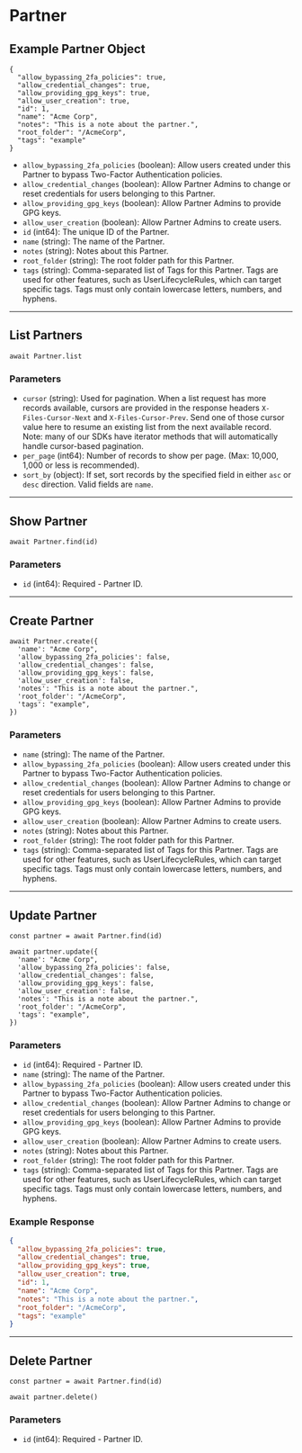 # Partner

## Example Partner Object

```
{
  "allow_bypassing_2fa_policies": true,
  "allow_credential_changes": true,
  "allow_providing_gpg_keys": true,
  "allow_user_creation": true,
  "id": 1,
  "name": "Acme Corp",
  "notes": "This is a note about the partner.",
  "root_folder": "/AcmeCorp",
  "tags": "example"
}
```

* `allow_bypassing_2fa_policies` (boolean): Allow users created under this Partner to bypass Two-Factor Authentication policies.
* `allow_credential_changes` (boolean): Allow Partner Admins to change or reset credentials for users belonging to this Partner.
* `allow_providing_gpg_keys` (boolean): Allow Partner Admins to provide GPG keys.
* `allow_user_creation` (boolean): Allow Partner Admins to create users.
* `id` (int64): The unique ID of the Partner.
* `name` (string): The name of the Partner.
* `notes` (string): Notes about this Partner.
* `root_folder` (string): The root folder path for this Partner.
* `tags` (string): Comma-separated list of Tags for this Partner. Tags are used for other features, such as UserLifecycleRules, which can target specific tags.  Tags must only contain lowercase letters, numbers, and hyphens.

---

## List Partners

```
await Partner.list
```


### Parameters

* `cursor` (string): Used for pagination.  When a list request has more records available, cursors are provided in the response headers `X-Files-Cursor-Next` and `X-Files-Cursor-Prev`.  Send one of those cursor value here to resume an existing list from the next available record.  Note: many of our SDKs have iterator methods that will automatically handle cursor-based pagination.
* `per_page` (int64): Number of records to show per page.  (Max: 10,000, 1,000 or less is recommended).
* `sort_by` (object): If set, sort records by the specified field in either `asc` or `desc` direction. Valid fields are `name`.

---

## Show Partner

```
await Partner.find(id)
```


### Parameters

* `id` (int64): Required - Partner ID.

---

## Create Partner

```
await Partner.create({
  'name': "Acme Corp",
  'allow_bypassing_2fa_policies': false,
  'allow_credential_changes': false,
  'allow_providing_gpg_keys': false,
  'allow_user_creation': false,
  'notes': "This is a note about the partner.",
  'root_folder': "/AcmeCorp",
  'tags': "example",
})
```


### Parameters

* `name` (string): The name of the Partner.
* `allow_bypassing_2fa_policies` (boolean): Allow users created under this Partner to bypass Two-Factor Authentication policies.
* `allow_credential_changes` (boolean): Allow Partner Admins to change or reset credentials for users belonging to this Partner.
* `allow_providing_gpg_keys` (boolean): Allow Partner Admins to provide GPG keys.
* `allow_user_creation` (boolean): Allow Partner Admins to create users.
* `notes` (string): Notes about this Partner.
* `root_folder` (string): The root folder path for this Partner.
* `tags` (string): Comma-separated list of Tags for this Partner. Tags are used for other features, such as UserLifecycleRules, which can target specific tags.  Tags must only contain lowercase letters, numbers, and hyphens.

---

## Update Partner

```
const partner = await Partner.find(id)

await partner.update({
  'name': "Acme Corp",
  'allow_bypassing_2fa_policies': false,
  'allow_credential_changes': false,
  'allow_providing_gpg_keys': false,
  'allow_user_creation': false,
  'notes': "This is a note about the partner.",
  'root_folder': "/AcmeCorp",
  'tags': "example",
})
```

### Parameters

* `id` (int64): Required - Partner ID.
* `name` (string): The name of the Partner.
* `allow_bypassing_2fa_policies` (boolean): Allow users created under this Partner to bypass Two-Factor Authentication policies.
* `allow_credential_changes` (boolean): Allow Partner Admins to change or reset credentials for users belonging to this Partner.
* `allow_providing_gpg_keys` (boolean): Allow Partner Admins to provide GPG keys.
* `allow_user_creation` (boolean): Allow Partner Admins to create users.
* `notes` (string): Notes about this Partner.
* `root_folder` (string): The root folder path for this Partner.
* `tags` (string): Comma-separated list of Tags for this Partner. Tags are used for other features, such as UserLifecycleRules, which can target specific tags.  Tags must only contain lowercase letters, numbers, and hyphens.

### Example Response

```json
{
  "allow_bypassing_2fa_policies": true,
  "allow_credential_changes": true,
  "allow_providing_gpg_keys": true,
  "allow_user_creation": true,
  "id": 1,
  "name": "Acme Corp",
  "notes": "This is a note about the partner.",
  "root_folder": "/AcmeCorp",
  "tags": "example"
}
```

---

## Delete Partner

```
const partner = await Partner.find(id)

await partner.delete()
```

### Parameters

* `id` (int64): Required - Partner ID.


